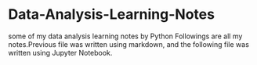 # Data-Analysis-Learning-Notes
some of my data analysis learning notes by Python
Followings are all my notes.Previous file was written using markdown, and the following file was written using Jupyter Notebook.
